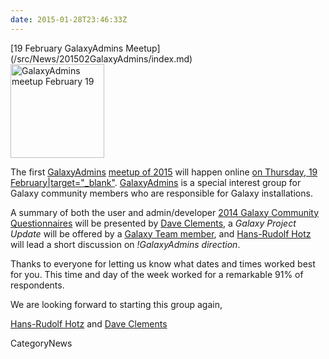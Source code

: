```yaml
---
date: 2015-01-28T23:46:33Z
---
```

<div class='newsItemHeader'>[19 February GalaxyAdmins Meetup](/src/News/201502GalaxyAdmins/index.md)</div>

<div class='left'><a href='/Community/GalaxyAdmins/Meetups/2015_02_19'><img src='/Images/Logos/GalaxyAdmins.png' alt='GalaxyAdmins meetup February 19' width="150" /></a></div>

The first [GalaxyAdmins](/src/Community/GalaxyAdmins/index.md) [meetup of 2015](/src/Community/GalaxyAdmins/Meetups/2015_02_19/index.md) will happen online [on Thursday, 19 February|target="_blank"](http://bit.ly/1yZJSkN).  [GalaxyAdmins](/src/Community/GalaxyAdmins/index.md) is a special interest group for Galaxy community members who are responsible for Galaxy installations.

A summary of both the user and admin/developer [2014 Galaxy Community Questionnaires](/src/News/2014Questionnaire/index.md) will be presented by [Dave Clements](/DaveClements), a *Galaxy Project Update* will be offered by a [Galaxy Team member](/GalaxyTeam), and   [Hans-Rudolf Hotz](/src/HansrudolfHotz/index.md) will lead a short discussion on *!GalaxyAdmins direction*.

Thanks to everyone for letting us know what dates and times worked best for you.  This time and day of the week worked for a remarkable 91% of respondents.

We are looking forward to starting this group again,

[Hans-Rudolf Hotz](/src/HansrudolfHotz/index.md) and [Dave Clements](/src/DaveClements/index.md)


CategoryNews
